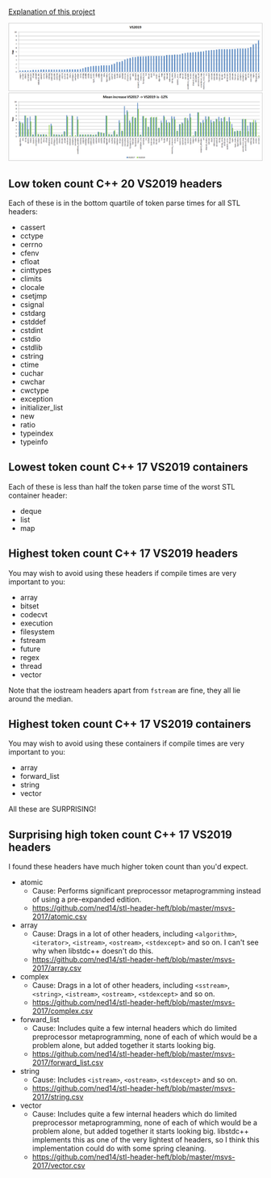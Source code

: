 [Explanation of this project](Readme.md)

<center>
<img src="https://raw.githubusercontent.com/ned14/stl-header-heft/master/graphs/msvs-2019.png"/>
<img src="https://raw.githubusercontent.com/ned14/stl-header-heft/master/graphs/msvs-history.png"/>
</center>

## Low token count C++ 20 VS2019 headers

Each of these is in the bottom quartile of token parse times for all STL headers:

- cassert
- cctype
- cerrno
- cfenv
- cfloat
- cinttypes
- climits
- clocale
- csetjmp
- csignal
- cstdarg
- cstddef
- cstdint
- cstdio
- cstdlib
- cstring
- ctime
- cuchar
- cwchar
- cwctype
- exception
- initializer_list
- new
- ratio
- typeindex
- typeinfo

## Lowest token count C++ 17 VS2019 containers

Each of these is less than half the token parse time of the worst STL container header:

- deque
- list
- map

## Highest token count C++ 17 VS2019 headers

You may wish to avoid using these headers if compile times are very important
to you:

- array
- bitset
- codecvt
- execution
- filesystem
- fstream
- future
- regex
- thread
- vector

Note that the iostream headers apart from `fstream` are fine, they all lie around the median.

## Highest token count C++ 17 VS2019 containers

You may wish to avoid using these containers if compile times are very important
to you:

- array
- forward_list
- string
- vector

All these are SURPRISING!

## Surprising high token count C++ 17 VS2019 headers

I found these headers have much higher token count than you'd expect.

- atomic
    - Cause: Performs significant preprocessor metaprogramming instead of using
    a pre-expanded edition.
    - https://github.com/ned14/stl-header-heft/blob/master/msvs-2017/atomic.csv
- array
    - Cause: Drags in a lot of other headers, including `<algorithm>`, `<iterator>`,
    `<istream>`, `<ostream>`, `<stdexcept>` and so on. I can't see why when
    libstdc++ doesn't do this.
    - https://github.com/ned14/stl-header-heft/blob/master/msvs-2017/array.csv
- complex
    - Cause: Drags in a lot of other headers, including `<sstream>`, `<string>`,
    `<istream>`, `<ostream>`, `<stdexcept>` and so on.
    - https://github.com/ned14/stl-header-heft/blob/master/msvs-2017/complex.csv
- forward_list
    - Cause: Includes quite a few internal headers which do limited preprocessor
    metaprogramming, none of each of which would be a problem alone, but added
    together it starts looking big.
    - https://github.com/ned14/stl-header-heft/blob/master/msvs-2017/forward_list.csv
- string
    - Cause: Includes `<istream>`, `<ostream>`, `<stdexcept>` and so on.
    - https://github.com/ned14/stl-header-heft/blob/master/msvs-2017/string.csv
- vector
    - Cause: Includes quite a few internal headers which do limited preprocessor
    metaprogramming, none of each of which would be a problem alone, but added
    together it starts looking big. libstdc++ implements this as one of the very
    lightest of headers, so I think this implementation could do with some spring
    cleaning.
    - https://github.com/ned14/stl-header-heft/blob/master/msvs-2017/vector.csv
